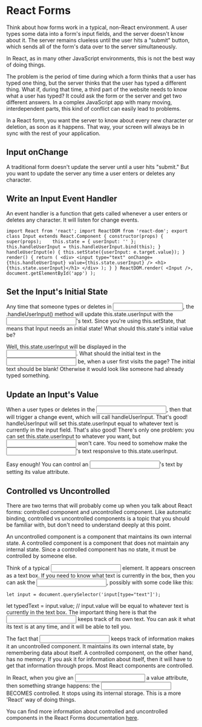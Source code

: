 # React Forms

Think about how forms work in a typical, non-React environment. A user types some data into a form's input fields, and the server doesn't know about it. The server remains clueless until the user hits a "submit" button, which sends all of the form's data over to the server simultaneously.

In React, as in many other JavaScript environments, this is not the best way of doing things.

The problem is the period of time during which a form thinks that a user has typed one thing, but the server thinks that the user has typed a different thing. What if, during that time, a third part of the website needs to know what a user has typed? It could ask the form or the server and get two different answers. In a complex JavaScript app with many moving, interdependent parts, this kind of conflict can easily lead to problems.

In a React form, you want the server to know about every new character or deletion, as soon as it happens. That way, your screen will always be in sync with the rest of your application.


## Input onChange
A traditional form doesn't update the server until a user hits "submit." But you want to update the server any time a user enters or deletes any character.


## Write an Input Event Handler
An event handler is a function that gets called whenever a user enters or deletes any character. It will listen for change events. 

`import React from 'react';
import ReactDOM from 'react-dom';
export class Input extends React.Component {
  constructor(props) {
    super(props);   
    this.state = { userInput: '' };    
    this.handleUserInput = this.handleUserInput.bind(this);
  }  
  handleUserInput(e) {
    this.setState({userInput: e.target.value});
  }
  render() {
    return (
      <div>
        <input type="text" onChange={this.handleUserInput} value={this.state.userInput} />
        <h1>{this.state.userInput}</h1>
      </div>
    );
  }
}
ReactDOM.render(
  <Input />,
  document.getElementById('app')
);
`


## Set the Input's Initial State
Any time that someone types or deletes in <input />, the .handleUserInput() method will update this.state.userInput with the <input />'s text. Since you're using this.setState, that means that Input needs an initial state! What should this.state's initial value be?

Well, this.state.userInput will be displayed in the <input />. What should the initial text in the <input /> be, when a user first visits the page? The initial text should be blank! Otherwise it would look like someone had already typed something.


## Update an Input's Value
When a user types or deletes in the <input />, then that will trigger a change event, which will call handleUserInput. That's good! handleUserInput will set this.state.userInput equal to whatever text is currently in the input field. That's also good! There's only one problem: you can set this.state.userInput to whatever you want, but <input /> won't care. You need to somehow make the <input />'s text responsive to this.state.userInput.

Easy enough! You can control an <input />'s text by setting its value attribute.


## Controlled vs Uncontrolled
There are two terms that will probably come up when you talk about React forms: controlled component and uncontrolled component. Like automatic binding, controlled vs uncontrolled components is a topic that you should be familiar with, but don't need to understand deeply at this point.

An uncontrolled component is a component that maintains its own internal state. A controlled component is a component that does not maintain any internal state. Since a controlled component has no state, it must be controlled by someone else.

Think of a typical <input type='text' /> element. It appears onscreen as a text box. If you need to know what text is currently in the box, then you can ask the <input />, possibly with some code like this:

`let input = document.querySelector('input[type="text"]');`

let typedText = input.value; // input.value will be equal to whatever text is currently in the text box.
The important thing here is that the <input /> keeps track of its own text. You can ask it what its text is at any time, and it will be able to tell you.

The fact that <input /> keeps track of information makes it an uncontrolled component. It maintains its own internal state, by remembering data about itself. A controlled component, on the other hand, has no memory. If you ask it for information about itself, then it will have to get that information through props. Most React components are controlled.

In React, when you give an <input /> a value attribute, then something strange happens: the <input /> BECOMES controlled. It stops using its internal storage. This is a more 'React' way of doing things.

You can find more information about controlled and uncontrolled components in the React Forms documentation [here](https://reactjs.org/docs/forms.html).